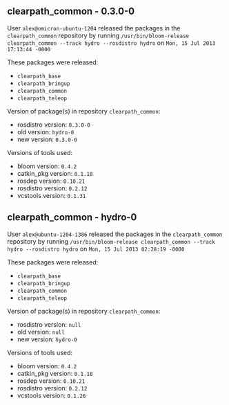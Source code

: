 ## clearpath_common - 0.3.0-0

User `alex@omicron-ubuntu-1204` released the packages in the `clearpath_common` repository by running `/usr/bin/bloom-release clearpath_common --track hydro --rosdistro hydro` on `Mon, 15 Jul 2013 17:13:44 -0000`

These packages were released:
- `clearpath_base`
- `clearpath_bringup`
- `clearpath_common`
- `clearpath_teleop`

Version of package(s) in repository `clearpath_common`:
- rosdistro version: `0.3.0-0`
- old version: `hydro-0`
- new version: `0.3.0-0`

Versions of tools used:
- bloom version: `0.4.2`
- catkin_pkg version: `0.1.18`
- rosdep version: `0.10.21`
- rosdistro version: `0.2.12`
- vcstools version: `0.1.31`


## clearpath_common - hydro-0

User `alex@ubuntu-1204-i386` released the packages in the `clearpath_common` repository by running `/usr/bin/bloom-release clearpath_common --track hydro --rosdistro hydro` on `Mon, 15 Jul 2013 02:28:19 -0000`

These packages were released:
- `clearpath_base`
- `clearpath_bringup`
- `clearpath_common`
- `clearpath_teleop`

Version of package(s) in repository `clearpath_common`:
- rosdistro version: `null`
- old version: `null`
- new version: `hydro-0`

Versions of tools used:
- bloom version: `0.4.2`
- catkin_pkg version: `0.1.18`
- rosdep version: `0.10.21`
- rosdistro version: `0.2.12`
- vcstools version: `0.1.26`


